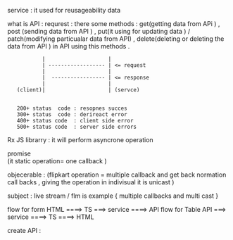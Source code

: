 service :    it used for reusageability data 

what is API : 
  requrest : there some methods  : 
                               get(getting data from APi ) , 
                               post (sending data from API ) ,
                               put(it using for updating data ) / patch(modifying particualar data from API) ,
                               delete(deleting or deleting  the data from API )    in API using this methods . 


               |                    |
               | ------------------ | <= request
               |                    |
               |  ----------------- | <= response
               |                    |
       (client)|                    | (servce)


       200+ status  code : resopnes succes 
       300+ status  code : derireact error 
       400+ status code  : client side error 
       500+ status code  : server side errors 


Rx JS librarry :  it will perform asyncrone operation 

 promise                                         
              (it static operation= one callback ) 


 objecerable   :    (flipkart operation = multiple callback and get back normation call backs , giving the operation in indivisual it is unicast )


 subject : live stream / flm is example { multiple callbacks and multi cast }


  flow for form 
              HTML ====> TS ===> service ====> API 
  flow for Table 
               API ===> service ====> TS ====> HTML 

create API : 